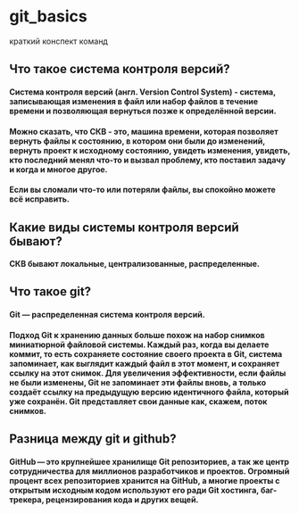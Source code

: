 # git_basics
краткий конспект команд
## Что такое система контроля версий?
#### Система контроля версий (англ. Version Control System) - система, записывающая изменения в файл или набор файлов в течение времени и позволяющая вернуться позже к определённой версии.
#### Можно сказать, что СКВ - это, машина времени, которая позволяет вернуть файлы к состоянию, в котором они были до изменений, вернуть проект к исходному состоянию, увидеть изменения, увидеть, кто последний менял что-то и вызвал проблему, кто поставил задачу и когда и многое другое. 
#### Если вы сломали что-то или потеряли файлы, вы спокойно можете всё исправить.
## Какие виды системы контроля версий бывают?
#### СКВ бывают локальные, централизованные, распределенные.
## Что такое git?
#### Git — распределенная система контроля версий. 
#### Подход Git к хранению данных больше похож на набор снимков миниатюрной файловой системы. Каждый раз, когда вы делаете коммит, то есть сохраняете состояние своего проекта в Git, система запоминает, как выглядит каждый файл в этот момент, и сохраняет ссылку на этот снимок. Для увеличения эффективности, если файлы не были изменены, Git не запоминает эти файлы вновь, а только создаёт ссылку на предыдущую версию идентичного файла, который уже сохранён. Git представляет свои данные как, скажем, поток снимков.
## Разница между git и github?
#### GitHub — это крупнейшее хранилище Git репозиториев, а так же центр сотрудничества для миллионов разработчиков и проектов. Огромный процент всех репозиториев хранится на GitHub, а многие проекты с открытым исходным кодом используют его ради Git хостинга, баг-трекера, рецензирования кода и других вещей. 